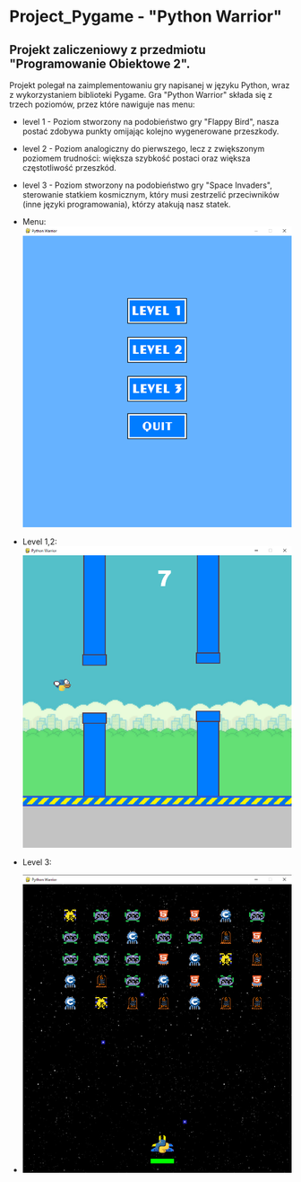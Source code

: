 # Project_Pygame - "Python Warrior"
## Projekt zaliczeniowy z przedmiotu "Programowanie Obiektowe 2".
Projekt polegał na zaimplementowaniu gry napisanej w języku Python, wraz z wykorzystaniem biblioteki Pygame.
Gra "Python Warrior" składa się z trzech poziomów, przez które nawiguje nas menu:
  - level 1 - Poziom stworzony na podobieństwo gry "Flappy Bird", nasza postać zdobywa punkty omijając kolejno wygenerowane przeszkody.
  - level 2 - Poziom analogiczny do pierwszego, lecz z zwiększonym poziomem trudności: większa szybkość postaci oraz większa częstotliwość przeszkód.
  - level 3 - Poziom stworzony na podobieństwo gry "Space Invaders", sterowanie statkiem kosmicznym, który musi zestrzelić przeciwników (inne języki programowania), którzy atakują nasz statek.

- Menu:<br>
![Menu](./img/1.png)<br>

- Level 1,2:<br>
![Levels12](./img/2.png)<br>

- Level 3:<br>
- ![Level3](./img/3.png)
